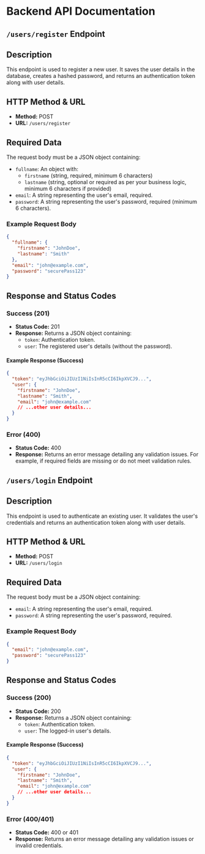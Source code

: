 # Backend API Documentation

## `/users/register` Endpoint

## Description
This endpoint is used to register a new user. It saves the user details in the database, creates a hashed password, and returns an authentication token along with user details.

## HTTP Method & URL
- **Method:** POST
- **URL:** `/users/register`

## Required Data
The request body must be a JSON object containing:
- `fullname`: An object with:
  - `firstname` (string, required, minimum 6 characters)
  - `lastname` (string, optional or required as per your business logic, minimum 6 characters if provided)
- `email`: A string representing the user's email, required.
- `password`: A string representing the user's password, required (minimum 6 characters).

### Example Request Body
```json
{
  "fullname": {
    "firstname": "JohnDoe",
    "lastname": "Smith"
  },
  "email": "john@example.com",
  "password": "securePass123"
}
```

## Response and Status Codes

### Success (201)
- **Status Code:** 201
- **Response:** Returns a JSON object containing:
  - `token`: Authentication token.
  - `user`: The registered user's details (without the password).

#### Example Response (Success)
```json
{
  "token": "eyJhbGciOiJIUzI1NiIsInR5cCI6IkpXVCJ9...",
  "user": {
    "firstname": "JohnDoe",
    "lastname": "Smith",
    "email": "john@example.com"
    // ...other user details...
  }
}
```

### Error (400)
- **Status Code:** 400
- **Response:** Returns an error message detailing any validation issues. For example, if required fields are missing or do not meet validation rules.

## `/users/login` Endpoint

## Description
This endpoint is used to authenticate an existing user. It validates the user's credentials and returns an authentication token along with user details.

## HTTP Method & URL
- **Method:** POST
- **URL:** `/users/login`

## Required Data
The request body must be a JSON object containing:
- `email`: A string representing the user's email, required.
- `password`: A string representing the user's password, required.

### Example Request Body
```json
{
  "email": "john@example.com",
  "password": "securePass123"
}
```

## Response and Status Codes

### Success (200)
- **Status Code:** 200
- **Response:** Returns a JSON object containing:
  - `token`: Authentication token.
  - `user`: The logged-in user's details.

#### Example Response (Success)
```json
{
  "token": "eyJhbGciOiJIUzI1NiIsInR5cCI6IkpXVCJ9...",
  "user": {
    "firstname": "JohnDoe",
    "lastname": "Smith",
    "email": "john@example.com"
    // ...other user details...
  }
}
```

### Error (400/401)
- **Status Code:** 400 or 401
- **Response:** Returns an error message detailing any validation issues or invalid credentials.
